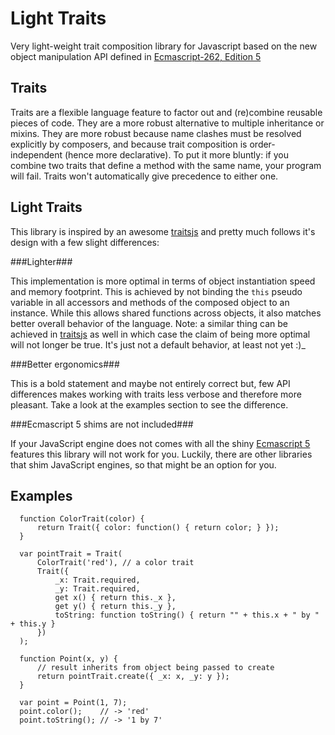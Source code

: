 Light Traits
============

Very light-weight trait composition library for Javascript based on the new object
manipulation API defined in [Ecmascript-262, Edition 5](ES5)

Traits
------

Traits are a flexible language feature to factor out and (re)combine reusable
pieces of code. They are a more robust alternative to multiple inheritance or
mixins. They are more robust because name clashes must be resolved explicitly
by composers, and because trait composition is order-independent (hence more
declarative). To put it more bluntly: if you combine two traits that define a 
method with the same name, your program will fail. Traits won't automatically 
give precedence to either one.

Light Traits
------------

This library is inspired by an awesome [traitsjs] and pretty much follows it's
design with a few slight differences:

###Lighter###

This implementation is more optimal in terms of object instantiation speed and
memory footprint. This is achieved by not binding the `this` pseudo variable in 
all accessors and methods of the composed object to an instance. While this allows
shared functions across objects, it also matches better overall behavior of the
language. 
Note: a similar thing can be achieved in [traitsjs] as well in which case the
claim of being more optimal will not longer be true. It's just not a default
behavior, at least not yet :)_

###Better ergonomics###

This is a bold statement and maybe not entirely correct but, few API differences
makes working with traits less verbose and therefore more pleasant. Take a look
at the examples section to see the difference.

###Ecmascript 5 shims are not included###

If your JavaScript engine does not comes with all the shiny [Ecmascript 5][ES5]
features this library will not work for you. Luckily, there are other libraries
that shim JavaScript engines, so that might be an option for you.

Examples
--------

      function ColorTrait(color) {
          return Trait({ color: function() { return color; } });
      }

      var pointTrait = Trait(
          ColorTrait('red'), // a color trait
          Trait({
              _x: Trait.required,
              _y: Trait.required,
              get x() { return this._x },
              get y() { return this._y },
              toString: function toString() { return "" + this.x + " by " + this.y }
          })
      );

      function Point(x, y) {
          // result inherits from object being passed to create
          return pointTrait.create({ _x: x, _y: y });
      }

      var point = Point(1, 7);
      point.color();    // -> 'red'
      point.toString(); // -> '1 by 7'


[traitsjs]:http://www.traitsjs.org/
[ES5]:http://www.ecma-international.org/publications/standards/Ecma-262.htm
